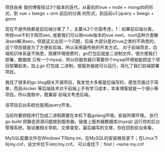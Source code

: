 项目由来
我的博客经过3个版本的迭代，从最初的vue + node + mongdb的形式，到 vue + beego + orm 前后的分离
的形式，到目前v3 jquery + beego + gorm 

现在不是传统都是前后端分离了？，主要从2个方面考虑，1：如果前后端分离，传统vue不利于网页seo,
或者我们可以用node版本的vue next、nuxt这种方案解决seo解决seo，但是这又出现一个问题，后端
大部分是对vue之类的不熟悉的，这个项目就是为了方便前后端，所以采用最传统的开发方式。
对于前端而言，后端知识体系是不熟悉，搭建环境很费时，go打包后就是二进制文件，很方便我们部署，数据库
只有一个mysql，所以你服务器只需要你个mysql环境就能把这个项目部署起来。加上go 打包成
二进制，放服务器就可以运行，简化了我们前端部署项目。

我找了很多的go blog相关开源项目，我发觉大多都是后端写的，感觉页面过于简单，而且docker
等后端技术对于前端上手有学习成本，本来博客就是一个很小等项目。所以我取中，既兼容
前端又考虑后端。

该项目后台系统也是用jquery开发。

当前你要把程序打包成二进制需要在本机下载golang环境。安装所需环境。
执行 go build 把静态资源问题放到服务器，链接上服务器数据库(mysql)
运行你的后台管理系统，取设置相关导航、文章类型，最后编写的文章，你在回到前台来看。

MySQL配置文件在Windows下叫my.ini，在MySQL的安装根目录下；在Linux下叫my.cnf，该文件位于/etc/my.cnf。 可以查找下：find / -name my.cnf